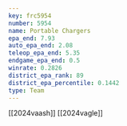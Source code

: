 ```yaml
---
key: frc5954
number: 5954
name: Portable Chargers
epa_end: 7.93
auto_epa_end: 2.08
teleop_epa_end: 5.35
endgame_epa_end: 0.5
winrate: 0.2826
district_epa_rank: 89
district_epa_percentile: 0.1442
type: Team
---
```

[[2024vaash]]
[[2024vagle]]
